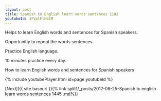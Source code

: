 ```yaml
---
layout: post
title: Spanish to English learn words sentences 1182 
youtubeId: 1FVplFlHoCM
---
```

 
 
Helps to learn English words and sentences for Spanish speakers.

Opportunitiy to repeat the words sentences. 

Practice English language. 
 
10 minutes practice every day. 
 
How to learn English words and sentences for Spanish speakers 
 
{% include youtubePlayer.html id=page.youtubeId %}
 
 
[Next]({{ site.baseurl }}{% link  split1/_posts/2017-06-25-Spanish to english learn words sentences 1445 .md%})
 
